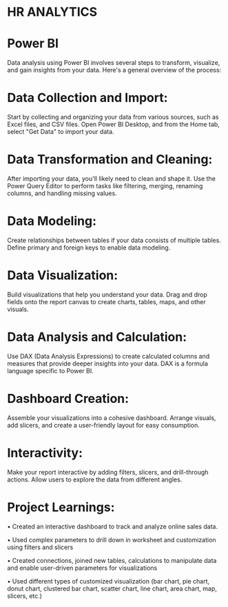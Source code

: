 # HR ANALYTICS
# Power BI

Data analysis using Power BI involves several steps to transform, visualize, and gain insights from your data. Here's a general overview of the process:

# Data Collection and Import:
Start by collecting and organizing your data from various sources, such as Excel files, and CSV files.
Open Power BI Desktop, and from the Home tab, select "Get Data" to import your data.

# Data Transformation and Cleaning:
After importing your data, you'll likely need to clean and shape it. Use the Power Query Editor to perform tasks like filtering, merging, renaming columns, and handling missing values.

# Data Modeling:
Create relationships between tables if your data consists of multiple tables. Define primary and foreign keys to enable data modeling.

# Data Visualization:
Build visualizations that help you understand your data. Drag and drop fields onto the report canvas to create charts, tables, maps, and other visuals.

# Data Analysis and Calculation:
Use DAX (Data Analysis Expressions) to create calculated columns and measures that provide deeper insights into your data. DAX is a formula language specific to Power BI.

# Dashboard Creation:
Assemble your visualizations into a cohesive dashboard. Arrange visuals, add slicers, and create a user-friendly layout for easy consumption.

# Interactivity:
Make your report interactive by adding filters, slicers, and drill-through actions. Allow users to explore the data from different angles.


# Project Learnings:

• Created an interactive dashboard to track and analyze online sales data.

• Used complex parameters to drill down in worksheet and customization using  filters and slicers

• Created connections, joined new tables, calculations to manipulate data and enable user-driven parameters for visualizations

• Used different types of customized visualization (bar chart, pie chart, donut chart, clustered bar chart, scatter chart, line chart, area chart, map, slicers, etc.)

